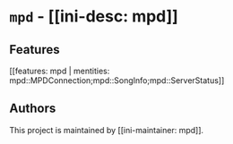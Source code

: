 # `mpd` - [[ini-desc: mpd]]

## Features

[[features: mpd | mentities: mpd::MPDConnection;mpd::SongInfo;mpd::ServerStatus]]

## Authors

This project is maintained by [[ini-maintainer: mpd]].

